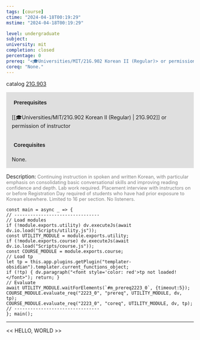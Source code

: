 ```yaml
---
tags: [course]
ctime: "2024-04-18T00:19:29"
mstime: "2024-04-18T00:19:29"

level: undergraduate
subject: 
university: mit
completion: closed
percentage: 0
prereq: "<🎓Universities/MIT/21G.902 Korean II (Regular)> or permission of instructor"
coreq: "None."
---
```


catalog [21G.903](http://student.mit.edu/catalog/m21Go.html#21G.903)

<span style="display: block; padding: 15px; background-color: rgb(100, 100, 100, 0.2);"><font id="m_prereq2223_0" style="display: block; font-family: Arial, sans-serif; font-weight: bold; padding: 5px">Prerequisites</font><br><span id="prereq2223_0">[[🎓Universities/MIT/21G.902 Korean II (Regular) | 21G.902]] or permission of instructor</span></span>
<span style="display: block; padding: 15px; background-color: rgb(100, 100, 100, 0.2);"><font id="m_coreq2223_0" style="display: block; font-family: Arial, sans-serif; font-weight: bold; padding: 5px">Corequisites</font><br><span id="coreq2223_0">None.</span></span>

<font style="">Description:</font>
<font style="color: grey; font-size: 0.8rem;">Continuing instruction in spoken and written Korean, with particular emphasis on consolidating basic conversational skills and improving reading confidence and depth. Lab work required. Placement interview with instructors on or before Registration Day required of students who have had prior exposure to Korean elsewhere. Limited to 16 per section. No listeners.</font>

```dataviewjs
const main = async _ => {
// --------------------------------
// Load modules
if (!module.exports.utility) dv.executeJs(await dv.io.load("Scripts/utility.js"));
const UTILITY_MODULE = module.exports.utility;
if (!module.exports.course) dv.executeJs(await dv.io.load("Scripts/course.js"));
const COURSE_MODULE = module.exports.course;
// Load tp
let tp = this.app.plugins.getPlugin("templater-obsidian").templater.current_functions_object;
if (!tp) { dv.paragraph("<font style='color: red'>tp not loaded!</font>"); return; }
// Evaluate
await UTILITY_MODULE.waitForElements(`#m_prereq2223_0`, {timeout:5});
COURSE_MODULE.evaluate_req("2223_0", "prereq", UTILITY_MODULE, dv, tp);
COURSE_MODULE.evaluate_req("2223_0", "coreq", UTILITY_MODULE, dv, tp);
// --------------------------------
}; main();
```

---

<< HELLO, WORLD >>
